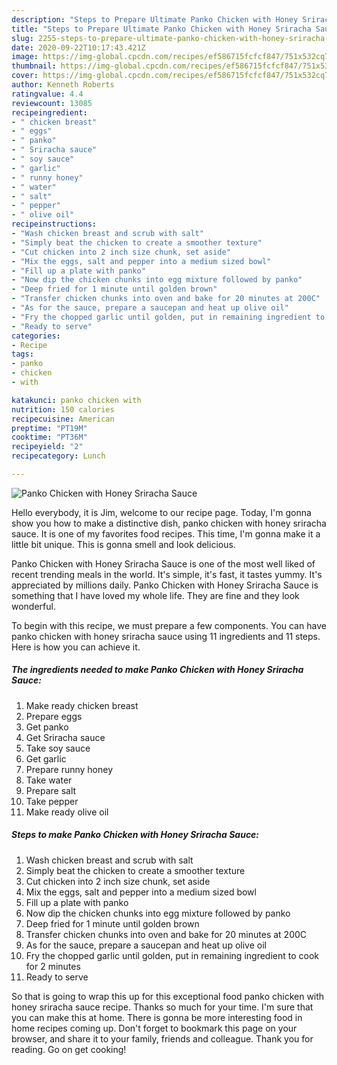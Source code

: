 ```yaml
---
description: "Steps to Prepare Ultimate Panko Chicken with Honey Sriracha Sauce"
title: "Steps to Prepare Ultimate Panko Chicken with Honey Sriracha Sauce"
slug: 2255-steps-to-prepare-ultimate-panko-chicken-with-honey-sriracha-sauce
date: 2020-09-22T10:17:43.421Z
image: https://img-global.cpcdn.com/recipes/ef586715fcfcf847/751x532cq70/panko-chicken-with-honey-sriracha-sauce-recipe-main-photo.jpg
thumbnail: https://img-global.cpcdn.com/recipes/ef586715fcfcf847/751x532cq70/panko-chicken-with-honey-sriracha-sauce-recipe-main-photo.jpg
cover: https://img-global.cpcdn.com/recipes/ef586715fcfcf847/751x532cq70/panko-chicken-with-honey-sriracha-sauce-recipe-main-photo.jpg
author: Kenneth Roberts
ratingvalue: 4.4
reviewcount: 13085
recipeingredient:
- " chicken breast"
- " eggs"
- " panko"
- " Sriracha sauce"
- " soy sauce"
- " garlic"
- " runny honey"
- " water"
- " salt"
- " pepper"
- " olive oil"
recipeinstructions:
- "Wash chicken breast and scrub with salt"
- "Simply beat the chicken to create a smoother texture"
- "Cut chicken into 2 inch size chunk, set aside"
- "Mix the eggs, salt and pepper into a medium sized bowl"
- "Fill up a plate with panko"
- "Now dip the chicken chunks into egg mixture followed by panko"
- "Deep fried for 1 minute until golden brown"
- "Transfer chicken chunks into oven and bake for 20 minutes at 200C"
- "As for the sauce, prepare a saucepan and heat up olive oil"
- "Fry the chopped garlic until golden, put in remaining ingredient to cook for 2 minutes"
- "Ready to serve"
categories:
- Recipe
tags:
- panko
- chicken
- with

katakunci: panko chicken with 
nutrition: 150 calories
recipecuisine: American
preptime: "PT19M"
cooktime: "PT36M"
recipeyield: "2"
recipecategory: Lunch

---
```



![Panko Chicken with Honey Sriracha Sauce](https://img-global.cpcdn.com/recipes/ef586715fcfcf847/751x532cq70/panko-chicken-with-honey-sriracha-sauce-recipe-main-photo.jpg)

Hello everybody, it is Jim, welcome to our recipe page. Today, I'm gonna show you how to make a distinctive dish, panko chicken with honey sriracha sauce. It is one of my favorites food recipes. This time, I'm gonna make it a little bit unique. This is gonna smell and look delicious.

Panko Chicken with Honey Sriracha Sauce is one of the most well liked of recent trending meals in the world. It's simple, it's fast, it tastes yummy. It's appreciated by millions daily. Panko Chicken with Honey Sriracha Sauce is something that I have loved my whole life. They are fine and they look wonderful.




To begin with this recipe, we must prepare a few components. You can have panko chicken with honey sriracha sauce using 11 ingredients and 11 steps. Here is how you can achieve it.

<!--inarticleads1-->

##### The ingredients needed to make Panko Chicken with Honey Sriracha Sauce:

1. Make ready  chicken breast
1. Prepare  eggs
1. Get  panko
1. Get  Sriracha sauce
1. Take  soy sauce
1. Get  garlic
1. Prepare  runny honey
1. Take  water
1. Prepare  salt
1. Take  pepper
1. Make ready  olive oil




<!--inarticleads2-->

##### Steps to make Panko Chicken with Honey Sriracha Sauce:

1. Wash chicken breast and scrub with salt
1. Simply beat the chicken to create a smoother texture
1. Cut chicken into 2 inch size chunk, set aside
1. Mix the eggs, salt and pepper into a medium sized bowl
1. Fill up a plate with panko
1. Now dip the chicken chunks into egg mixture followed by panko
1. Deep fried for 1 minute until golden brown
1. Transfer chicken chunks into oven and bake for 20 minutes at 200C
1. As for the sauce, prepare a saucepan and heat up olive oil
1. Fry the chopped garlic until golden, put in remaining ingredient to cook for 2 minutes
1. Ready to serve




So that is going to wrap this up for this exceptional food panko chicken with honey sriracha sauce recipe. Thanks so much for your time. I'm sure that you can make this at home. There is gonna be more interesting food in home recipes coming up. Don't forget to bookmark this page on your browser, and share it to your family, friends and colleague. Thank you for reading. Go on get cooking!
